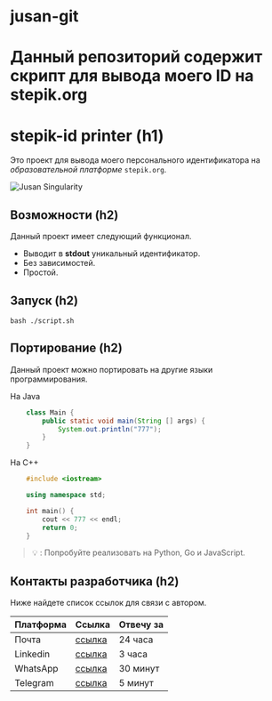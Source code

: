 # jusan-git
# Данный репозиторий содержит скрипт для вывода моего ID на stepik.org

# stepik-id printer (h1)

Это проект для вывода моего персонального идентификатора на *образовательной платформе* `stepik.org`.

![Jusan Singularity](https://ucarecdn.com/02b8ff49-8f2b-4ce9-be84-7d4bdc6b9b67/)

## Возможности (h2)

Данный проект имеет следующий функционал.

- Выводит в **stdout** уникальный идентификатор.
- Без зависимостей.
- Простой.

## Запуск (h2)

`
	bash ./script.sh
`

## Портирование (h2)

Данный проект можно портировать на другие языки программирования.

На Java

```java
	class Main {
		public static void main(String [] args) {
			System.out.println("777");
		}
	}
```
На C++

```c++
	#include <iostream>

	using namespace std;

	int main() {
		cout << 777 << endl;
		return 0;
	}
```
> 💡 : Попробуйте реализовать на Python, Go и JavaScript.

## Контакты разработчика (h2)

Ниже найдете список ссылок для связи с автором.

| Платформа | Ссылка | Отвечу за |
| --------- | ------ | --------- |
| Почта     | [ссылка](https://mail.ru/) | 24 часа   |
| Linkedin  | [ссылка](https://www.linkedin.com/) | 3 часа    |
| WhatsApp  | [ссылка](https://web.whatsapp.com/) | 30 минут  |
| Telegram  | [ссылка](https://web.telegram.org/a/) | 5 минут   |
